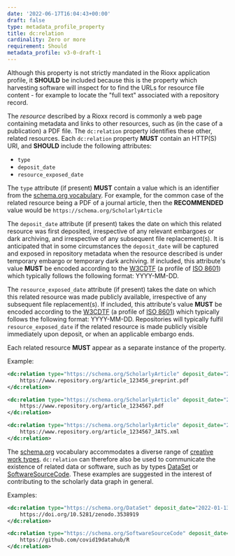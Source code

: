 ```yaml
---
date: '2022-06-17T16:04:43+00:00'
draft: false
type: metadata_profile_property
title: dc:relation
cardinality: Zero or more
requirement: Should
metadata_profile: v3-0-draft-1
---
```


Although this property is not strictly mandated in the Rioxx application profile, it **SHOULD** be included because this is the property which harvesting software will inspect for to find the URLs for resource file content - for example to locate the "full text" associated with a repository record.

The *resource* described by a Rioxx record is commonly a web page containing metadata and links to other resources, such as (in the case of a publication) a PDF file. The `dc:relation` property identifies these other, related resources. Each `dc:relation` property **MUST** contain an HTTP(S) URI, and **SHOULD** include the following attributes: 

* `type`
* `deposit_date`
* `resource_exposed_date`

The `type` attribute (if present) **MUST** contain a value which is an identifier from the [schema.org vocabulary](https://schema.org/docs/developers.html#defs). For example, for the common case of the related resource being a PDF of a journal article, then the **RECOMMENDED** value would be `https://schema.org/ScholarlyArticle`

The `deposit_date` attribute (if present) takes the date on which this related resource was first deposited, irrespective of any relevant embargoes or dark archiving, and irrespective of any subsequent file replacement(s). It is anticipated that in some circumstances the `deposit_date` will be captured and exposed in repository metadata when the resource described is under temporary embargo or temporary dark archiving. If included, this attribute's value **MUST** be encoded according to the [W3CDTF](https://www.w3.org/TR/NOTE-datetime) (a profile of [ISO 8601](https://www.iso.org/standard/40874.html)) which typically follows the following format: YYYY-MM-DD.

The `resource_exposed_date` attribute (if present) takes the date on which this related resource was made publicly available, irrespective of any subsequent file replacement(s). If included, this attribute's value **MUST** be encoded according to the [W3CDTF](https://www.w3.org/TR/NOTE-datetime) (a profile of [ISO 8601](https://www.iso.org/standard/40874.html)) which typically follows the following format: YYYY-MM-DD. Repositories will typically fulfil `resource_exposed_date` if the related resource is made publicly visible immediately upon deposit, or when an applicable embargo ends.

Each related resource **MUST** appear as a separate instance of the property.

Example:
```xml
<dc:relation type="https://schema.org/ScholarlyArticle" deposit_date="2021-07-06" resource_exposed_date="2021-07-20">
    https://www.repository.org/article_123456_preprint.pdf
</dc:relation>

<dc:relation type="https://schema.org/ScholarlyArticle" deposit_date="2021-07-28" resource_exposed_date="2021-07-28">
    https://www.repository.org/article_1234567.pdf
</dc:relation>

<dc:relation type="https://schema.org/ScholarlyArticle" deposit_date="2022-03-14" resource_exposed_date="2022-03-14">
    https://www.repository.org/article_1234567_JATS.xml
</dc:relation>
```
The [schema.org](https://schema.org/) vocabulary accommodates a diverse range of [creative work types](https://schema.org/CreativeWork).  `dc:relation` can therefore also be used to communicate the existence of related data or software, such as by types [DataSet](https://schema.org/Dataset) or [SoftwareSourceCode](https://schema.org/SoftwareSourceCode). These examples are suggested in the interest of contributing to the scholarly data graph in general.

Examples:
```xml
<dc:relation type="https://schema.org/DataSet" deposit_date="2022-01-13" resource_exposed_date="2022-01-20">
    https://doi.org/10.5281/zenodo.3538919
</dc:relation>
```

```xml
<dc:relation type="https://schema.org/SoftwareSourceCode" deposit_date="2022-03-23" resource_exposed_date="2022-04-18">
    https://github.com/covid19datahub/R
</dc:relation>
```
